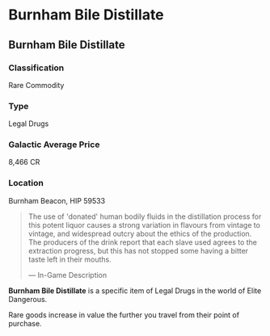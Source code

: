 # Burnham Bile Distillate
## Burnham Bile Distillate

### Classification

Rare Commodity

### Type

Legal Drugs

### Galactic Average Price

8,466 CR

### Location

Burnham Beacon, HIP 59533

> 
> 
> The use of 'donated' human bodily fluids in the distillation process for this potent liquor causes a strong variation in flavours from vintage to vintage, and widespread outcry about the ethics of the production. The producers of the drink report that each slave used agrees to the extraction progress, but this has not stopped some having a bitter taste left in their mouths.
> 
> 
> — In-Game Description
> 

**Burnham Bile Distillate** is a specific item of Legal Drugs in the world of Elite Dangerous.

Rare goods increase in value the further you travel from their point of purchase.
